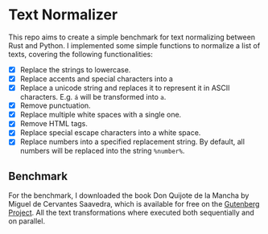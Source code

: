 # Text Normalizer

This repo aims to create a simple benchmark for text normalizing between Rust and Python. I implemented some simple functions to normalize a list of texts, covering the following functionalities:

- [X] Replace the strings to lowercase.
- [X] Replace accents and special characters into a 
- [X] Replace a unicode string and replaces it to represent it in ASCII characters. E.g. `á` will be transformed into `a`.
- [X] Remove punctuation.
- [X] Replace multiple white spaces with a single one.
- [X] Remove HTML tags.
- [X] Replace special escape characters into a white space.
- [X] Replace numbers into a specified replacement string. By default, all numbers will be replaced into the string `%number%`.

## Benchmark

For the benchmark, I downloaded the book Don Quijote de la Mancha by Miguel de Cervantes Saavedra, which is available for free on the [Gutenberg Project](https://gutenberg.org/). All the text transformations where executed both sequentially and on parallel.
